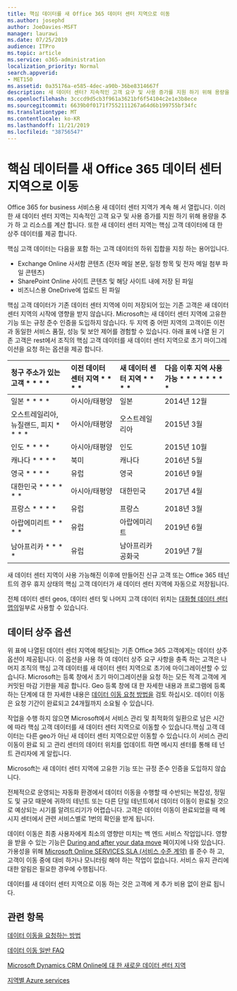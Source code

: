 ```yaml
---
title: 핵심 데이터를 새 Office 365 데이터 센터 지역으로 이동
ms.author: josephd
author: JoeDavies-MSFT
manager: laurawi
ms.date: 07/25/2019
audience: ITPro
ms.topic: article
ms.service: o365-administration
localization_priority: Normal
search.appverid:
- MET150
ms.assetid: 0a35176a-e585-4dec-a90b-36be8314667f
description: 새 데이터 센터? 지속적인 고객 요구 및 사용 증가를 지원 하기 위해 용량을 추가 하 고 리소스를 계산 합니다. 또한 새 데이터 센터 지역는 핵심 고객 데이터에 대 한 상주 데이터를 제공 합니다. 핵심 고객 데이터는 Microsoft Online Services 약관 (전자 메일 본문, 일정 항목 및 전자 메일 첨부 파일의 콘텐츠)과 SharePoint Online 사이트 콘텐츠 및 파일에 정의 된 고객 데이터의 하위 집합을 참조 하는 용어입니다. 해당 사이트 내에 저장 되 고 파일을 비즈니스용 OneDrive로 업로드 합니다.
ms.openlocfilehash: 3cccd9d5cb3f961a3621bf6f54104c2e1e3b8ece
ms.sourcegitcommit: 6639b0f0171f7552111267a64d6b199755bf34fc
ms.translationtype: MT
ms.contentlocale: ko-KR
ms.lasthandoff: 11/21/2019
ms.locfileid: "38756547"
---
```

# <a name="moving-core-data-to-new-office-365-datacenter-geos"></a>핵심 데이터를 새 Office 365 데이터 센터 지역으로 이동

Office 365 for business 서비스용 새 데이터 센터 지역가 계속 해 서 열립니다. 이러한 새 데이터 센터 지역는 지속적인 고객 요구 및 사용 증가를 지원 하기 위해 용량을 추가 하 고 리소스를 계산 합니다. 또한 새 데이터 센터 지역는 핵심 고객 데이터에 대 한 상주 데이터를 제공 합니다. 

핵심 고객 데이터는 다음을 포함 하는 고객 데이터의 하위 집합을 지칭 하는 용어입니다. 
- Exchange Online 사서함 콘텐츠 (전자 메일 본문, 일정 항목 및 전자 메일 첨부 파일 콘텐츠)
- SharePoint Online 사이트 콘텐츠 및 해당 사이트 내에 저장 된 파일
- 비즈니스용 OneDrive에 업로드 된 파일 
  
핵심 고객 데이터가 기존 데이터 센터 지역에 이미 저장되어 있는 기존 고객은 새 데이터 센터 지역의 시작에 영향을 받지 않습니다. Microsoft는 새 데이터 센터 지역에 고유한 기능 또는 규정 준수 인증을 도입하지 않습니다. 두 지역 중 어떤 지역의 고객이든 이전과 동일한 서비스 품질, 성능 및 보안 제어를 경험할 수 있습니다. 아래 표에 나열 된 기존 고객은 rest에서 조직의 핵심 고객 데이터를 새 데이터 센터 지역으로 초기 마이그레이션을 요청 하는 옵션을 제공 합니다.
  
|청구 주소가 있는 고객 * * * *|이전 데이터 센터 지역 * * * *|새 데이터 센터 지역 * * * *|다음 이후 지역 사용 가능 * * * * * * * *|
|:-----|:-----|:-----|:-----|
|일본 * * * *| 아시아/태평양 | 일본 | 2014년 12월 |
|오스트레일리아, 뉴질랜드, 피지 * * * *| 아시아/태평양 | 오스트레일리아 | 2015년 3월 |
|인도 * * * *| 아시아/태평양 | 인도 | 2015년 10월 |
|캐나다 * * * *| 북미 | 캐나다 | 2016년 5월 |
|영국 * * * *| 유럽 | 영국 | 2016년 9월 |
|대한민국 * * * * * *| 아시아/태평양 | 대한민국 | 2017년 4월 |
|프랑스 * * * *| 유럽 | 프랑스 | 2018년 3월 |
|아랍에미리트 * * * *| 유럽 | 아랍에미리트 | 2019년 6월 |
|남아프리카 * * * *| 유럽 | 남아프리카 공화국 | 2019년 7월 |
  
새 데이터 센터 지역이 사용 가능해진 이후에 만들어진 신규 고객 또는 Office 365 테넌트의 경우 휴지 상태의 핵심 고객 데이터가 새 데이터 센터 지역에 자동으로 저장됩니다.
  
전체 데이터 센터 geos, 데이터 센터 및 나머지 고객 데이터 위치는 [대화형 데이터 센터 맵의](https://office.com/datamaps)일부로 사용할 수 있습니다. 
  
## <a name="data-residency-option"></a>데이터 상주 옵션

위 표에 나열된 데이터 센터 지역에 해당되는 기존 Office 365 고객에게는 데이터 상주 옵션이 제공됩니다. 이 옵션을 사용 하 여 데이터 상주 요구 사항을 충족 하는 고객은 나머지 조직의 핵심 고객 데이터를 새 데이터 센터 지역으로 초기에 마이그레이션할 수 있습니다.  Microsoft는 등록 창에서 초기 마이그레이션을 요청 하는 모든 적격 고객에 게 커밋된 마감 기한을 제공 합니다.  Geo 등록 창에 대 한 자세한 내용과 프로그램에 등록 하는 단계에 대 한 자세한 내용은 [데이터 이동 요청 방법을](request-your-data-move.md) 검토 하십시오.  데이터 이동은 요청 기간이 완료되고 24개월까지 소요될 수 있습니다.

작업을 수행 하지 않으면 Microsoft에서 서비스 관리 및 최적화의 일환으로 남은 시간에 따라 핵심 고객 데이터를 새 데이터 센터 지역으로 이동할 수 있습니다.핵심 고객 데이터는 다른 geo가 아닌 새 데이터 센터 지역으로만 이동할 수 있습니다.이 서비스 관리 이동이 완료 되 고 관리 센터의 데이터 위치를 업데이트 하면 메시지 센터를 통해 테 넌 트 관리자에 게 알립니다.
   
Microsoft는 새 데이터 센터 지역에 고유한 기능 또는 규정 준수 인증을 도입하지 않습니다.
    
전체적으로 운영되는 자동화 환경에서 데이터 이동을 수행할 때 수반되는 복잡성, 정밀도 및 규모 때문에 귀하의 테넌트 또는 다른 단일 테넌트에서 데이터 이동이 완료될 것으로 예상되는 시기를 알려드리기가 어렵습니다. 고객은 데이터 이동이 완료되었을 때 메시지 센터에서 관련 서비스별로 1번의 확인을 받게 됩니다. 
    
데이터 이동은 최종 사용자에게 최소의 영향만 미치는 백 엔드 서비스 작업입니다. 영향을 받을 수 있는 기능은 [During and after your data move](during-and-after-your-data-move.md) 페이지에 나와 있습니다. 가용성을 위해 [Microsoft Online SERVICES SLA (서비스 수준 계약)](https://go.microsoft.com/fwlink/p/?LinkId=523897) 를 준수 하 고, 고객이 이동 중에 대비 하거나 모니터링 해야 하는 작업이 없습니다. 서비스 유지 관리에 대한 알림은 필요한 경우에 수행됩니다. 

데이터를 새 데이터 센터 지역으로 이동 하는 것은 고객에 게 추가 비용 없이 완료 됩니다.
    
## <a name="related-topics"></a>관련 항목 
 
[데이터 이동을 요청하는 방법](request-your-data-move.md)
    
[데이터 이동 일반 FAQ](data-move-faq.md)
  
[Microsoft Dynamics CRM Online에 대 한 새로운 데이터 센터 지역](https://go.microsoft.com/fwlink/p/?Linkid=615924)
  
[지역별 Azure services](https://azure.microsoft.com/regions/)

